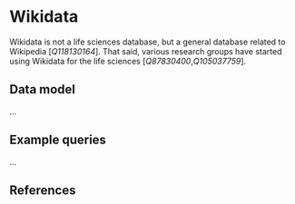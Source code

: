# Wikidata

<topic>Wikidata</topic> is not a life sciences database, but a general database related to <topic>Wikipedia</topic> [<cite>Q118130164</cite>]. That said,
various research groups have started using Wikidata for the life sciences [<cite>Q87830400</cite>,<cite>Q105037759</cite>].

## Data model

...

## Example queries

...

## References

<references/>
